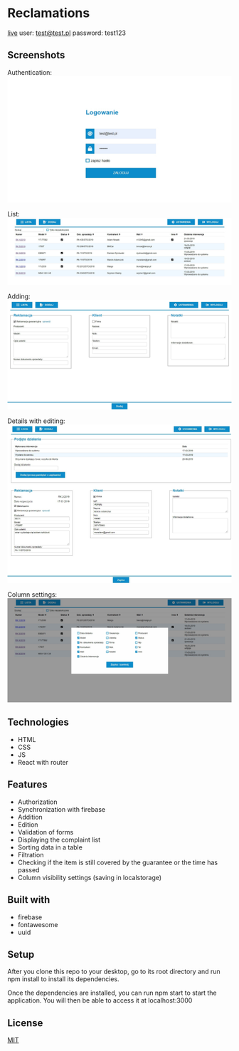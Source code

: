 # Reclamations
[live](https://mb2-reclamations.netlify.app/)
user: test@test.pl
password: test123

## Screenshots
Authentication:
![Authentication](./images/authentication.jpg)

List:
![List](./images/list.jpg)

Adding:
![Adding](./images/adding.jpg)

Details with editing:
![Details and editing](./images/details-editing.jpg)

Column settings:
![Column settings](./images/column-settings.jpg)


## Technologies
* HTML
* CSS
* JS
* React with router

## Features
* Authorization
* Synchronization with firebase
* Addition
* Edition
* Validation of forms
* Displaying the complaint list
* Sorting data in a table
* Filtration
* Checking if the item is still covered by the guarantee or the time has passed
* Column visibility settings (saving in localstorage)

## Built with
* firebase
* fontawesome
* uuid

## Setup
After you clone this repo to your desktop, go to its root directory and run npm install to install its dependencies.

Once the dependencies are installed, you can run npm start to start the application. You will then be able to access it at localhost:3000


## License
[MIT](https://choosealicense.com/licenses/mit/)
